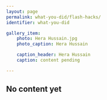 ```yaml
---
layout: page
permalink: what-you-did/flash-hacks/
identifier: what-you-did

gallery_item:
    photo: Hera Hussain.jpg
    photo_caption: Hera Hussain

    caption_header: Hera Hussain
    caption: content pending

---
```


## No content yet